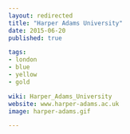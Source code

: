 ```yaml
---
layout: redirected
title: "Harper Adams University"
date: 2015-06-20
published: true

tags:
- london
- blue
- yellow
- gold

wiki: Harper_Adams_University
website: www.harper-adams.ac.uk
image: harper-adams.gif

---
```


